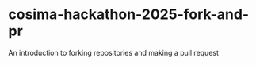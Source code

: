 # cosima-hackathon-2025-fork-and-pr
An introduction to forking repositories and making a pull request
